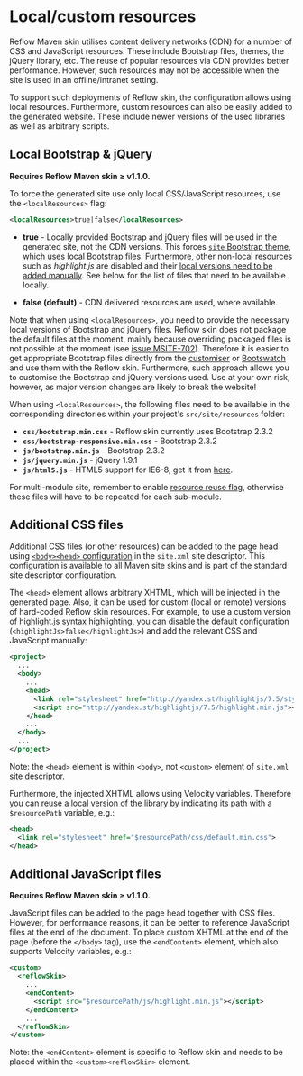 # Local/custom resources

Reflow Maven skin utilises content delivery networks (CDN) for a number of CSS and JavaScript
resources. These include Bootstrap files, themes, the jQuery library, etc. The reuse of
popular resources via CDN provides better performance. However, such resources may not be
accessible when the site is used in an offline/intranet setting.

To support such deployments of Reflow skin, the configuration allows using local resources.
Furthermore, custom resources can also be easily added to the generated website.
These include newer versions of the used libraries as well as arbitrary scripts.

## Local Bootstrap & jQuery

**Requires Reflow Maven skin &ge; v1.1.0.**

To force the generated site use only local CSS/JavaScript resources, use the `<localResources>`
flag:

```xml
<localResources>true|false</localResources>
```

-   **true** - Locally provided Bootstrap and jQuery files will be used in the generated site,
    not the CDN versions. This forces [`site` Bootstrap theme][bootstrap-theme], which
    uses local Bootstrap files. Furthermore, other non-local resources such as _highlight.js_
    are disabled and their [local versions need to be added manually][local-css].
    See below for the list of files that need to be available locally.

-   **false (default)** - CDN delivered resources are used, where available.

Note that when using `<localResources>`, you need to provide the necessary local versions of
Bootstrap and jQuery files. Reflow skin does not package the default files at the moment, mainly
because overriding packaged files is not possible at the moment (see [issue MSITE-702][msite-702]).
Therefore it is easier to get appropriate Bootstrap files directly from the
[customiser][bootstrap-cust] or [Bootswatch][bootswatch2] and use them with the Reflow skin.
Furthermore, such approach allows you to customise the Bootstrap and jQuery versions used.
Use at your own risk, however, as major version changes are likely to break the website!

When using `<localResources>`, the following files need to be available in the corresponding
directories within your project's `src/site/resources` folder:

-   **`css/bootstrap.min.css`** - Reflow skin currently uses Bootstrap 2.3.2
-   **`css/bootstrap-responsive.min.css`** - Bootstrap 2.3.2
-   **`js/bootstrap.min.js`** - Bootstrap 2.3.2
-   **`js/jquery.min.js`** - jQuery 1.9.1
-   **`js/html5.js`** - HTML5 support for IE6-8, get it from [here][html5shiv].

For multi-module site, remember to enable [resource reuse flag][resource-reuse], otherwise
these files will have to be repeated for each sub-module.


[bootstrap-theme]: themes/
[local-css]: #Additional_CSS_files
[msite-702]: https://jira.codehaus.org/browse/MSITE-702
[bootstrap-cust]: http://getbootstrap.com/2.3.2/customize.html
[bootswatch2]: http://bootswatch.com/2/
[html5shiv]: http://html5shim.googlecode.com/svn/trunk/html5.js


## Additional CSS files

Additional CSS files (or other resources) can be added to the page head using [`<body><head>`
configuration][body-head-config] in the `site.xml` site descriptor.
This configuration is available to all Maven site skins and is part of the standard
site descriptor configuration.

The `<head>` element allows arbitrary XHTML, which will be injected in the generated page.
Also, it can be used for custom (local or remote) versions of hard-coded Reflow skin resources.
For example, to use a custom version of [highlight.js syntax highlighting][highlight-js-config],
you can disable the default configuration (`<highlightJs>false</highlightJs>`) and
add the relevant CSS and JavaScript manually:

```xml
<project>
  ...
  <body>
    ...
    <head>
      <link rel="stylesheet" href="http://yandex.st/highlightjs/7.5/styles/default.min.css">
      <script src="http://yandex.st/highlightjs/7.5/highlight.min.js"></script>
    </head>
    ...
  </body>
  ...
</project>
```

Note: the `<head>` element is within `<body>`, not `<custom>` element of `site.xml` site
descriptor.

Furthermore, the injected XHTML allows using Velocity variables. Therefore you can [reuse
a local version of the library][resource-reuse] by indicating its path with a `$resourcePath`
variable, e.g.: 

```xml
<head>
  <link rel="stylesheet" href="$resourcePath/css/default.min.css">
</head>
```

[body-head-config]: http://maven.apache.org/plugins/maven-site-plugin/examples/sitedescriptor.html#Inject_xhtml_into_head
[highlight-js-config]: misc.html#Code_highlight
[resource-reuse]: multi-module.html#Reuse_resources


## Additional JavaScript files

**Requires Reflow Maven skin &ge; v1.1.0.**

JavaScript files can be added to the page head together with CSS files. However, for performance
reasons, it can be better to reference JavaScript files at the end of the document.
To place custom XHTML at the end of the page (before the `</body>` tag), use the `<endContent>`
element, which also supports Velocity variables, e.g.:

```xml
<custom>
  <reflowSkin>
    ...
    <endContent>
      <script src="$resourcePath/js/highlight.min.js"></script>
    </endContent>
    ...
  </reflowSkin>
</custom>
```

Note: the `<endContent>` element is specific to Reflow skin and needs to be placed within the
`<custom><reflowSkin>` element.
